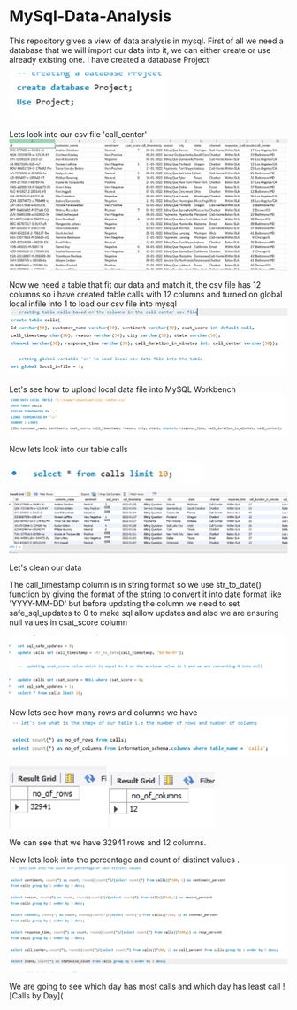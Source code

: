 # MySql-Data-Analysis
This repository gives a view of data analysis in mysql.
First of all we need a database that we will import our data into it, we can either create or use already existing one. I have created a database Project


![Database creation](https://github.com/sivaranjini005/MySql-Data-Analysis/blob/main/Screenshot%20_databse.png?raw=true)


Lets look into our csv file 'call_center'
![Screenshot of the csv file](https://github.com/sivaranjini005/MySql-Data-Analysis/blob/main/Screenshot%20.png?raw=true)


Now we need a table that fit our data and match it, the csv file has 12 columns so i have created table calls with 12 columns and turned on global local infile into 1 to load our csv file into mysql
![Table creation](https://github.com/sivaranjini005/MySql-Data-Analysis/blob/main/Screenshot%20_table.png?raw=true)


Let's see how to upload local data file into MySQL Workbench
![Data load query](https://github.com/sivaranjini005/MySql-Data-Analysis/blob/main/Screenshot%20_upload.png?raw=true)

Now lets look into our table calls

![select query](https://github.com/sivaranjini005/MySql-Data-Analysis/blob/main/Screenshot1.png?raw=true)

![calls table](https://github.com/sivaranjini005/MySql-Data-Analysis/blob/main/Screenshot%202.png?raw=true)

Let's clean our data

The call_timestamp column is in string format so we use str_to_date() function by giving the format of the string to convert it into date format like 'YYYY-MM-DD' but before updating the column we need to set safe_sql_updates to 0 to make sql allow updates and also we are ensuring null values in csat_score column

![update Table](https://github.com/sivaranjini005/MySql-Data-Analysis/blob/main/UPDATE%20.png?raw=true)

Now lets see how many rows and columns we have
![Rows & columns](https://github.com/sivaranjini005/MySql-Data-Analysis/blob/main/Screenshot%20_ROWS.png?raw=true)

![No.of.rows](https://github.com/sivaranjini005/MySql-Data-Analysis/blob/main/rows.png?raw=true)               ![No.of.columns](https://github.com/sivaranjini005/MySql-Data-Analysis/blob/main/columns.png?raw=true)


We can see that we have 32941 rows and 12 columns.

Now lets look into the percentage and count of distinct values .
![Percent](https://github.com/sivaranjini005/MySql-Data-Analysis/blob/main/Screenshot%20_PERCENT.png?raw=true)


We are going to see which day has most calls and which day has least call
![Calls by Day](
